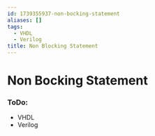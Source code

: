 ```yaml
---
id: 1739355937-non-bocking-statement
aliases: []
tags:
  - VHDL
  - Verilog
title: Non Blocking Statement
---
```


# Non Bocking Statement

### ToDo:
 - VHDL
 - Verilog
